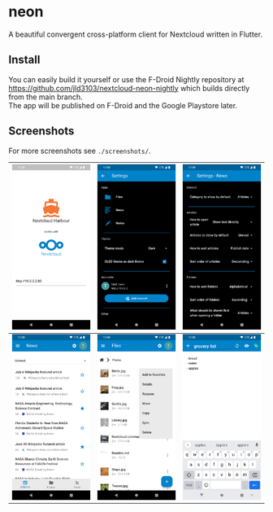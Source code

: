 # neon

A beautiful convergent cross-platform client for Nextcloud written in Flutter.

## Install
You can easily build it yourself or use the F-Droid Nightly repository at https://github.com/jld3103/nextcloud-neon-nightly which builds directly from the main branch.  
The app will be published on F-Droid and the Google Playstore later.

## Screenshots

For more screenshots see `./screenshots/`.

| ![](screenshots/login_server_selection.png)    | ![](screenshots/settings_oled.png) | ![](screenshots/settings_news.png) |
|------------------------------------------------|------------------------------------|------------------------------------|
| ![](screenshots/news_articles_unread_list.png) | ![](screenshots/files_photos.png)  | ![](screenshots/notes_edit.png)    |
